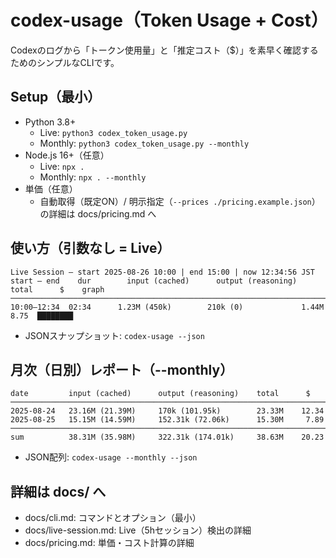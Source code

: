# codex-usage（Token Usage + Cost）

Codexのログから「トークン使用量」と「推定コスト（$）」を素早く確認するためのシンプルなCLIです。

## Setup（最小）
- Python 3.8+
  - Live: `python3 codex_token_usage.py`
  - Monthly: `python3 codex_token_usage.py --monthly`
- Node.js 16+（任意）
  - Live: `npx .`
  - Monthly: `npx . --monthly`
- 単価（任意）
  - 自動取得（既定ON）/ 明示指定（`--prices ./pricing.example.json`）の詳細は docs/pricing.md へ

## 使い方（引数なし = Live）
```text
Live Session — start 2025-08-26 10:00 | end 15:00 | now 12:34:56 JST
start — end    dur        input (cached)      output (reasoning)    total      $    graph
──────────────────────────────────────────────────────────────────────────────────────────────────────
10:00—12:34  02:34      1.23M (450k)        210k (0)             1.44M     8.75  ████████
```
- JSONスナップショット: `codex-usage --json`

## 月次（日別）レポート（--monthly）
```text
date         input (cached)      output (reasoning)    total      $
──────────────────────────────────────────────────────────────────────────────
2025-08-24   23.16M (21.39M)     170k (101.95k)        23.33M    12.34
2025-08-25   15.15M (14.59M)     152.31k (72.06k)      15.30M     7.89
──────────────────────────────────────────────────────────────────────────────
sum          38.31M (35.98M)     322.31k (174.01k)     38.63M    20.23
```
- JSON配列: `codex-usage --monthly --json`

## 詳細は docs/ へ
- docs/cli.md: コマンドとオプション（最小）
- docs/live-session.md: Live（5hセッション）検出の詳細
- docs/pricing.md: 単価・コスト計算の詳細

